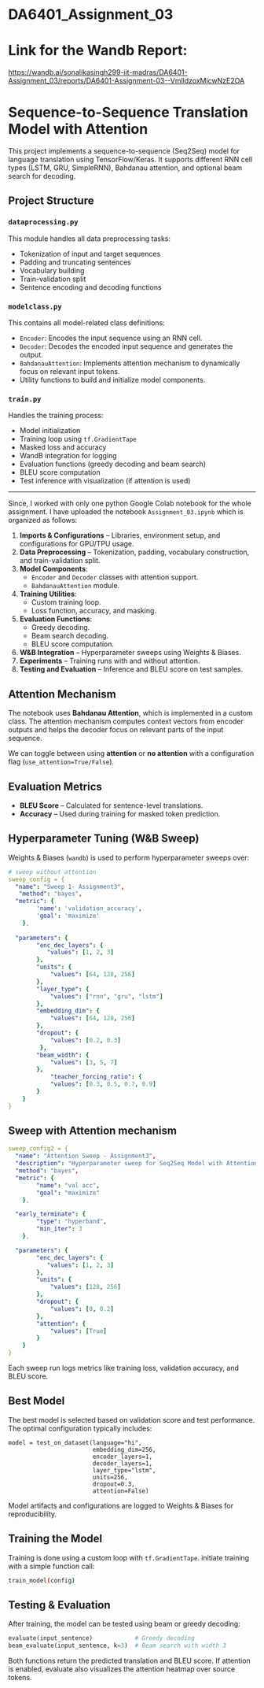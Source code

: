 # DA6401_Assignment_03
# Link for the Wandb Report:   

https://wandb.ai/sonalikasingh299-iit-madras/DA6401-Assignment_03/reports/DA6401-Assignment-03--VmlldzoxMjcwNzE2OA

# Sequence-to-Sequence Translation Model with Attention 

This project implements a sequence-to-sequence (Seq2Seq) model for language translation using TensorFlow/Keras. It supports different RNN cell types (LSTM, GRU, SimpleRNN), Bahdanau attention, and optional beam search for decoding.

## Project Structure

### `dataprocessing.py`

This module handles all data preprocessing tasks:
- Tokenization of input and target sequences
- Padding and truncating sentences
- Vocabulary building
- Train-validation split
- Sentence encoding and decoding functions

### `modelclass.py`

This contains all model-related class definitions:
- `Encoder`: Encodes the input sequence using an RNN cell.
- `Decoder`: Decodes the encoded input sequence and generates the output.
- `BahdanauAttention`: Implements attention mechanism to dynamically focus on relevant input tokens.
- Utility functions to build and initialize model components.

### `train.py`

Handles the training process:
- Model initialization
- Training loop using `tf.GradientTape`
- Masked loss and accuracy
- WandB integration for logging
- Evaluation functions (greedy decoding and beam search)
- BLEU score computation
- Test inference with visualization (if attention is used)

---

Since, I worked with only one python Google Colab notebook for the whole assignment.
I have uploaded the notebook `Assignment_03.ipynb`  which is organized as follows:

1. **Imports & Configurations** – Libraries, environment setup, and configurations for GPU/TPU usage.
2. **Data Preprocessing** – Tokenization, padding, vocabulary construction, and train-validation split.
3. **Model Components**:
   - `Encoder` and `Decoder` classes with attention support.
   - `BahdanauAttention` module.
4. **Training Utilities**:
   - Custom training loop.
   - Loss function, accuracy, and masking.
5. **Evaluation Functions**:
   - Greedy decoding.
   - Beam search decoding.
   - BLEU score computation.
6. **W&B Integration** – Hyperparameter sweeps using Weights & Biases.
7. **Experiments** – Training runs with and without attention.
8. **Testing and Evaluation** – Inference and BLEU score on test samples.

##  Attention Mechanism

The notebook uses **Bahdanau Attention**, which is implemented in a custom class. The attention mechanism computes context vectors from encoder outputs and helps the decoder focus on relevant parts of the input sequence.

We can toggle between using **attention** or **no attention** with a configuration flag (`use_attention=True/False`).

##  Evaluation Metrics

- **BLEU Score** – Calculated for sentence-level translations.
- **Accuracy** – Used during training for masked token prediction.

##  Hyperparameter Tuning (W&B Sweep)

Weights & Biases (`wandb`) is used to perform hyperparameter sweeps over:

``` yaml
# sweep without attention
sweep_config = {
  "name": "Sweep 1- Assignment3",
   "method": "bayes",
  "metric": {
        'name': 'validation_accuracy',  
        'goal': 'maximize'              
    },
 
  "parameters": {
        "enc_dec_layers": {
           "values": [1, 2, 3]
        },
        "units": {
            "values": [64, 128, 256]
        },
        "layer_type": {
            "values": ["rnn", "gru", "lstm"]
        },
        "embedding_dim": {
            "values": [64, 128, 256]
        },
        "dropout": {
            "values": [0.2, 0.3]
         },
        "beam_width": {
            "values": [3, 5, 7]
        },
            "teacher_forcing_ratio": {
            "values": [0.3, 0.5, 0.7, 0.9]
        }   
    }
}
```

## Sweep with Attention mechanism 
```yaml
sweep_config2 = {
  "name": "Attention Sweep - Assignment3",
  "description": "Hyperparameter sweep for Seq2Seq Model with Attention",
  "method": "bayes",
  "metric": {
        "name": "val acc",
        "goal": "maximize"
    },

  "early_terminate": {
        "type": "hyperband",
        "min_iter": 3
    },

  "parameters": {
        "enc_dec_layers": {
           "values": [1, 2, 3]
        },
        "units": {
            "values": [128, 256]
        },
        "dropout": {
            "values": [0, 0.2]
        },
        "attention": {
            "values": [True]
        }
    }
}
```

Each sweep run logs metrics like training loss, validation accuracy, and BLEU score.

##  Best Model

The best model is selected based on validation score and test performance. The optimal configuration typically includes:
```
model = test_on_dataset(language="hi",
                        embedding_dim=256,
                        encoder_layers=1,
                        decoder_layers=1,
                        layer_type="lstm",
                        units=256,
                        dropout=0.3,
                        attention=False)
  ```
Model artifacts and configurations are logged to Weights & Biases for reproducibility.

##  Training the Model

Training is done using a custom loop with `tf.GradientTape`. initiate training with a simple function call:

```bash
train_model(config)

```
## Testing & Evaluation
After training, the model can be tested using beam or greedy decoding:
``` python
evaluate(input_sentence)            # Greedy decoding
beam_evaluate(input_sentence, k=3)  # Beam search with width 3
```
Both functions return the predicted translation and BLEU score.
If attention is enabled, evaluate also visualizes the attention heatmap over source tokens.
